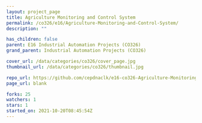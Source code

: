 ```yaml
---
layout: project_page
title: Agriculture Monitoring and Control System
permalink: /co326/e16/Agriculture-Monitoring-and-Control-System/
description: ""

has_children: false
parent: E16 Industrial Automation Projects (CO326)
grand_parent: Industrial Automation Projects (CO326)

cover_url: /data/categories/co326/cover_page.jpg
thumbnail_url: /data/categories/co326/thumbnail.jpg

repo_url: https://github.com/cepdnaclk/e16-co326-Agriculture-Monitoring-and-Control-System
page_url: blank

forks: 25
watchers: 1
stars: 1
started_on: 2021-10-20T08:45:54Z
---
```




